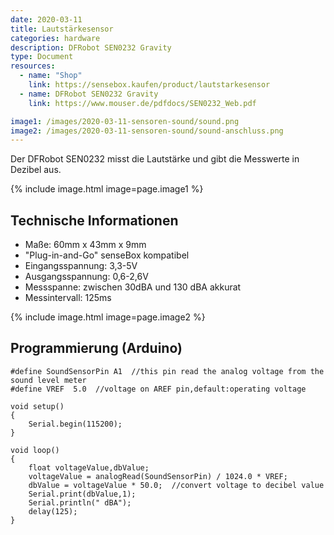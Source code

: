 ```yaml
---
date: 2020-03-11
title: Lautstärkesensor
categories: hardware
description: DFRobot SEN0232 Gravity
type: Document
resources:
  - name: "Shop"
    link: https://sensebox.kaufen/product/lautstarkesensor
  - name: DFRobot SEN0232 Gravity
    link: https://www.mouser.de/pdfdocs/SEN0232_Web.pdf

image1: /images/2020-03-11-sensoren-sound/sound.png   
image2: /images/2020-03-11-sensoren-sound/sound-anschluss.png   
---
```


Der DFRobot SEN0232 misst die Lautstärke und gibt die Messwerte in Dezibel aus.

{% include image.html image=page.image1 %}

## Technische Informationen

* Maße: 60mm x 43mm x 9mm
* "Plug-in-and-Go" senseBox kompatibel
* Eingangsspannung: 3,3-5V
* Ausgangsspannung: 0,6-2,6V
* Messspanne: zwischen 30dBA und 130 dBA akkurat
* Messintervall: 125ms

{% include image.html image=page.image2 %}


## Programmierung (Arduino)


```arduino
#define SoundSensorPin A1  //this pin read the analog voltage from the sound level meter
#define VREF  5.0  //voltage on AREF pin,default:operating voltage

void setup()
{
    Serial.begin(115200);
}

void loop()
{
    float voltageValue,dbValue;
    voltageValue = analogRead(SoundSensorPin) / 1024.0 * VREF;
    dbValue = voltageValue * 50.0;  //convert voltage to decibel value
    Serial.print(dbValue,1);
    Serial.println(" dBA");
    delay(125);
}
```



